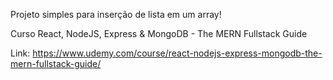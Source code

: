 Projeto simples para inserção de lista em um array!

Curso React, NodeJS, Express & MongoDB - The MERN Fullstack Guide

Link: https://www.udemy.com/course/react-nodejs-express-mongodb-the-mern-fullstack-guide/
